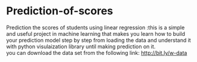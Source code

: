 # Prediction-of-scores
Prediction the scores of students using linear regression
:this is a simple and useful project in machine learning that makes you learn how to build your prediction model step by step from loading the data and understand it with python visulaization library until making prediction on it.  
you can download the data set from the following link:
http://bit.ly/w-data
